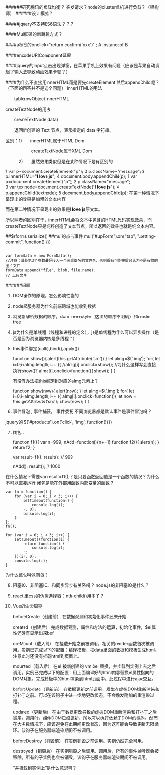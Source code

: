 ######研究腾讯的负载均衡？ 突发请求？node的cluster单机进行负载？（架构师）
######设计模式？

#####jquery不支持ES6语法？？？

####Mui框架的新跳转方式？

####a标签的onclick="return confirm('xxx')"  ; A instanceof B

####encodeURIComponent延展

####jquery的input点击出现弹窗，在苹果手机上效果有问题（应该是苹果自动调起了输入法导致动画效果卡顿？）

####为什么不直接用innerHTML而是要先createElement 然后appendChild呢？（下面的回答并不是这个问题）
innerHTML的用法

　　tablerowObject.innerHTML

createTextNode的用法

　　createTextNode(data)

　　返回新创建的 Text 节点，表示指定的 data 字符串。

区别：1)　　innerHTML属于HTML Dom

　　　　　　createTextNode属于XML Dom

　　　2)　　虽然效果类似但是在某种情况下是有区别的

1 var p=document.createElement("p");
2 p.className="message";
3 p.innerHTML="<b>I love js</b>";
4 document.body.appendChild(p);
1 var p=document.createElement("p");
2 p.className="message";   
3 var textnode=document.createTextNode("<b>I love js</b>");
4 p.appendChild(textnode);
5 document.body.appendChild(p);
在第一种情况下呈现出的效果是加粗的文本内容

而在第二种情况下呈现出的效果是<b>I love js</b>原文本。

所以两者的区别在于，innerHTML会将文本中包含的HTML代码实现效果，而createTextNode只是纯粹创造了文本节点，所以返回的效果也就是纯文本内容。



##$(form).serialize()
##mui的点击事件 mui("#upForm").on("tap", ".setting-commit", function() {})
##
    var formData = new FormData();
    //注意：此处第3个参数最好传入一个带后缀名的文件名，否则很有可能被后台认为不是有效的图片文件
    formData.append("file", blob, file.name);
    // 上传文件

######问题

1. DOM操作的原理，怎么影响性能的
2. node起服务器为什么前端跨域也能收到数据
3. 浏览器解析数据的顺序，dom tree+style（这里的顺序不明确）和render tree
4. js为什么是单线程（线程和进程的定义），js是单线程为什么可以异步操作（是否是因为浏览器内核是多线程？）
5. this事件绑定(call(),bind(),apply())


    function show(){
        alert(this.getAttribute('src'))
    }
    let aImg=$('.img');
    for( let i=0;i<aImg.length;i++ ){
        //aImg[i].onclick=show();  //为什么这样写会直接执行show()?
        aImg[i].onclick=function(){
            show();
        }
    }

    有没有办法把this绑定到对应的aImg元素上？

    function show(now){
        alert(now);
    }
    let aImg=$('.img');
    for( let i=0;i<aImg.length;i++ ){
        aImg[i].onclick=function(){
            let now = this.getAttribute('src');
            show(now);
        }
    }


6. 事件冒泡 , 事件捕获， 事件委托  不同浏览器都是默认事件是事件冒泡吗？<br>

jquery的 $('#products').on('click', 'img', function(){})

7. 闭包：


    function f1(){
        var n=999;
        nAdd=function(){n+=1}
        function f2(){
            alert(n);
        }
        return f2;
    }

    var result=f1();
    result(); // 999

    nAdd();
    result(); // 1000

在什么情况下需要var result=f1();？是只要函数返回值是一个函数的情况？为什么不可以直接运行
闭包是能在外部用函数内部变量的函数？

    var fn = function() {
        for (var i = 0; i < 3; i++) {
            setTimeout(function() {
                console.log(i);
            }, 0);
            console.log(i);
        }
    };
    fn();

    for (var i = 0; i < 3; i++) {
        setTimeout((function(i) {
            return function() {
                console.log(i);
            };
        })(i), 0);
        console.log(i);
    }

为什么这也叫做闭包？

8. 阻塞IO、非阻塞IO、和同步异步有关系吗？ node.js的非阻塞IO是什么？
9. react 里css的伪类选择器：nth-child()用不了？
10. Vue的生命周期


    beforeCreate（创建前）
    在数据观测和初始化事件还未开始

    created（创建后） 完成数据观测，属性和方法的运算，初始化事件，$el属性还没有显示出来bef

    oreMount（载入前） 在挂载开始之前被调用，相关的render函数首次被调用。实例已完成以下的配置：编译模板，把data里面的数据和模板生成html。注意此时还没有挂载html到页面上。

    mounted（载入后） 在el 被新创建的 vm.$el 替换，并挂载到实例上去之后调用。实例已完成以下的配置：用上面编译好的html内容替换el属性指向的DOM对象。完成模板中的html渲染到html页面中。此过程中进行ajax交互。

    beforeUpdate（更新前） 在数据更新之前调用，发生在虚拟DOM重新渲染和打补丁之前。可以在该钩子中进一步地更改状态，不会触发附加的重渲染过程。

    updated（更新后） 在由于数据更改导致的虚拟DOM重新渲染和打补丁之后调用。调用时，组件DOM已经更新，所以可以执行依赖于DOM的操作。然而在大多数情况下，应该避免在此期间更改状态，因为这可能会导致更新无限循环。该钩子在服务器端渲染期间不被调用。

    beforeDestroy（销毁前） 在实例销毁之前调用。实例仍然完全可用。

    destroyed（销毁后） 在实例销毁之后调用。调用后，所有的事件监听器会被移除，所有的子实例也会被销毁。该钩子在服务器端渲染期间不被调用。

    “并挂载到实例上”是什么意思啊？